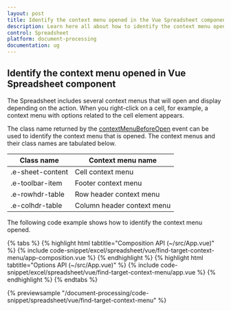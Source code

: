 ```yaml
---
layout: post
title: Identify the context menu opened in the Vue Spreadsheet component | Syncfusion
description: Learn here all about how to identify the context menu opened in Syncfusion Vue Spreadsheet component of Syncfusion Essential JS 2 and more. 
control: Spreadsheet
platform: document-processing
documentation: ug
---
```


## Identify the context menu opened in Vue Spreadsheet component

The Spreadsheet includes several context menus that will open and display depending on the action. When you right-click on a cell, for example, a context menu with options related to the cell element appears.

The class name returned by the [contextMenuBeforeOpen](https://ej2.syncfusion.com/vue/documentation/api/spreadsheet/#contextmenubeforeopen) event can be used to identify the context menu that is opened. The context menus and their class names are tabulated below.

| Class name | Context menu name |
|-------|---------|
| .e-sheet-content | Cell context menu |
| .e-toolbar-item | Footer context menu |
| .e-rowhdr-table | Row header context menu |
| .e-colhdr-table | Column header context menu |

The following code example shows how to identify the context menu opened.

{% tabs %}
{% highlight html tabtitle="Composition API (~/src/App.vue)" %}
{% include code-snippet/excel/spreadsheet/vue/find-target-context-menu/app-composition.vue %}
{% endhighlight %}
{% highlight html tabtitle="Options API (~/src/App.vue)" %}
{% include code-snippet/excel/spreadsheet/vue/find-target-context-menu/app.vue %}
{% endhighlight %}
{% endtabs %}
        
{% previewsample "/document-processing/code-snippet/spreadsheet/vue/find-target-context-menu" %}